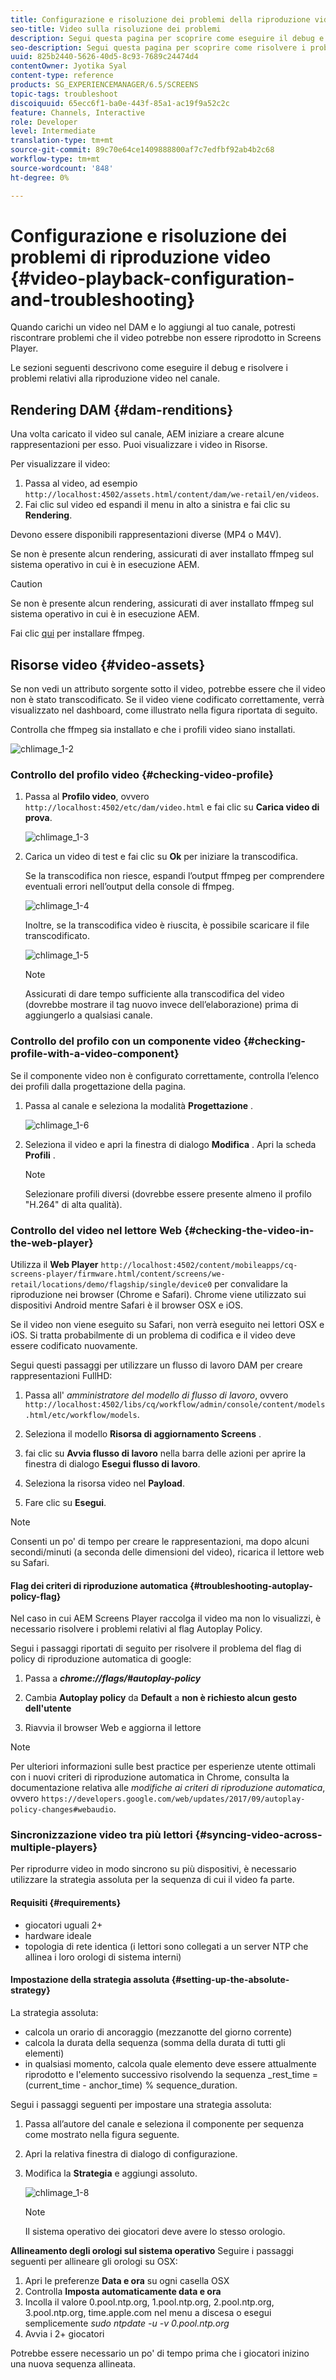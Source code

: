 ```yaml
---
title: Configurazione e risoluzione dei problemi della riproduzione video
seo-title: Video sulla risoluzione dei problemi
description: Segui questa pagina per scoprire come eseguire il debug e risolvere i problemi relativi alla riproduzione video nel tuo canale.
seo-description: Segui questa pagina per scoprire come risolvere i problemi dei video. Quando carichi un video nel DAM e lo aggiungi al tuo canale, potresti riscontrare problemi che il video potrebbe non essere riprodotto in Screens Player e questa sezione descrive come eseguire il debug e risolvere i problemi relativi alla riproduzione video nel tuo canale.
uuid: 825b2440-5626-40d5-8c93-7689c24474d4
contentOwner: Jyotika Syal
content-type: reference
products: SG_EXPERIENCEMANAGER/6.5/SCREENS
topic-tags: troubleshoot
discoiquuid: 65ecc6f1-ba0e-443f-85a1-ac19f9a52c2c
feature: Channels, Interactive
role: Developer
level: Intermediate
translation-type: tm+mt
source-git-commit: 89c70e64ce1409888800af7c7edfbf92ab4b2c68
workflow-type: tm+mt
source-wordcount: '848'
ht-degree: 0%

---
```



# Configurazione e risoluzione dei problemi di riproduzione video {#video-playback-configuration-and-troubleshooting}

Quando carichi un video nel DAM e lo aggiungi al tuo canale, potresti riscontrare problemi che il video potrebbe non essere riprodotto in Screens Player.

Le sezioni seguenti descrivono come eseguire il debug e risolvere i problemi relativi alla riproduzione video nel canale.

## Rendering DAM {#dam-renditions}

Una volta caricato il video sul canale, AEM iniziare a creare alcune rappresentazioni per esso. Puoi visualizzare i video in Risorse.

Per visualizzare il video:

1. Passa al video, ad esempio `http://localhost:4502/assets.html/content/dam/we-retail/en/videos`.
1. Fai clic sul video ed espandi il menu in alto a sinistra e fai clic su **Rendering**.

Devono essere disponibili rappresentazioni diverse (MP4 o M4V).

Se non è presente alcun rendering, assicurati di aver installato ffmpeg sul sistema operativo in cui è in esecuzione AEM.

>[!CAUTION]
>
>Se non è presente alcun rendering, assicurati di aver installato ffmpeg sul sistema operativo in cui è in esecuzione AEM.
>
>Fai clic [qui](https://www.ffmpeg.org/download.html) per installare ffmpeg.

## Risorse video {#video-assets}

Se non vedi un attributo sorgente sotto il video, potrebbe essere che il video non è stato transcodificato. Se il video viene codificato correttamente, verrà visualizzato nel dashboard, come illustrato nella figura riportata di seguito.

Controlla che ffmpeg sia installato e che i profili video siano installati.

![chlimage_1-2](assets/chlimage_1-2.png)

### Controllo del profilo video {#checking-video-profile}

1. Passa al **Profilo video**, ovvero `http://localhost:4502/etc/dam/video.html` e fai clic su **Carica video di prova**.

   ![chlimage_1-3](assets/chlimage_1-3.png)

1. Carica un video di test e fai clic su **Ok** per iniziare la transcodifica.

   Se la transcodifica non riesce, espandi l’output ffmpeg per comprendere eventuali errori nell’output della console di ffmpeg.

   ![chlimage_1-4](assets/chlimage_1-4.png)

   Inoltre, se la transcodifica video è riuscita, è possibile scaricare il file transcodificato.

   ![chlimage_1-5](assets/chlimage_1-5.png)

   >[!NOTE]
   >
   >Assicurati di dare tempo sufficiente alla transcodifica del video (dovrebbe mostrare il tag nuovo invece dell’elaborazione) prima di aggiungerlo a qualsiasi canale.

### Controllo del profilo con un componente video {#checking-profile-with-a-video-component}

Se il componente video non è configurato correttamente, controlla l’elenco dei profili dalla progettazione della pagina.

1. Passa al canale e seleziona la modalità **Progettazione** .

   ![chlimage_1-6](assets/chlimage_1-6.png)

1. Seleziona il video e apri la finestra di dialogo **Modifica** . Apri la scheda **Profili** .

   >[!NOTE]
   >Selezionare profili diversi (dovrebbe essere presente almeno il profilo &quot;H.264&quot; di alta qualità).

### Controllo del video nel lettore Web {#checking-the-video-in-the-web-player}

Utilizza il **Web Player** `http://localhost:4502/content/mobileapps/cq-screens-player/firmware.html/content/screens/we-retail/locations/demo/flagship/single/device0` per convalidare la riproduzione nei browser (Chrome e Safari). Chrome viene utilizzato sui dispositivi Android mentre Safari è il browser OSX e iOS.

Se il video non viene eseguito su Safari, non verrà eseguito nei lettori OSX e iOS. Si tratta probabilmente di un problema di codifica e il video deve essere codificato nuovamente.

Segui questi passaggi per utilizzare un flusso di lavoro DAM per creare rappresentazioni FullHD:

1. Passa all&#39; *amministratore del modello di flusso di lavoro*, ovvero `http://localhost:4502/libs/cq/workflow/admin/console/content/models.html/etc/workflow/models`.
1. Seleziona il modello **Risorsa di aggiornamento Screens** .
1. fai clic su **Avvia flusso di lavoro** nella barra delle azioni per aprire la finestra di dialogo **Esegui flusso di lavoro**.

1. Seleziona la risorsa video nel **Payload**.
1. Fare clic su **Esegui**.

>[!NOTE]
>
>Consenti un po&#39; di tempo per creare le rappresentazioni, ma dopo alcuni secondi/minuti (a seconda delle dimensioni del video), ricarica il lettore web su Safari.

#### Flag dei criteri di riproduzione automatica {#troubleshooting-autoplay-policy-flag}

Nel caso in cui AEM Screens Player raccolga il video ma non lo visualizzi, è necessario risolvere i problemi relativi al flag Autoplay Policy.

Segui i passaggi riportati di seguito per risolvere il problema del flag di policy di riproduzione automatica di google:

1. Passa a ***chrome://flags/#autoplay-policy***
1. Cambia **Autoplay policy** da **Default** a **non è richiesto alcun gesto dell&#39;utente**

1. Riavvia il browser Web e aggiorna il lettore

>[!NOTE]
>
>Per ulteriori informazioni sulle best practice per esperienze utente ottimali con i nuovi criteri di riproduzione automatica in Chrome, consulta la documentazione relativa alle *modifiche ai criteri di riproduzione automatica*, ovvero `https://developers.google.com/web/updates/2017/09/autoplay-policy-changes#webaudio`.

### Sincronizzazione video tra più lettori {#syncing-video-across-multiple-players}

Per riprodurre video in modo sincrono su più dispositivi, è necessario utilizzare la strategia assoluta per la sequenza di cui il video fa parte.

#### Requisiti {#requirements}

* giocatori uguali 2+
* hardware ideale
* topologia di rete identica (i lettori sono collegati a un server NTP che allinea i loro orologi di sistema interni)

#### Impostazione della strategia assoluta {#setting-up-the-absolute-strategy}

La strategia assoluta:

* calcola un orario di ancoraggio (mezzanotte del giorno corrente)
* calcola la durata della sequenza (somma della durata di tutti gli elementi)
* in qualsiasi momento, calcola quale elemento deve essere attualmente riprodotto e l&#39;elemento successivo risolvendo la sequenza _rest_time = (current_time - anchor_time) % sequence_duration.

Segui i passaggi seguenti per impostare una strategia assoluta:

1. Passa all’autore del canale e seleziona il componente per sequenza come mostrato nella figura seguente.
1. Apri la relativa finestra di dialogo di configurazione.
1. Modifica la **Strategia** e aggiungi assoluto.

   ![chlimage_1-8](assets/chlimage_1-8.png)

   >[!NOTE]
   >Il sistema operativo dei giocatori deve avere lo stesso orologio.

**Allineamento degli orologi sul sistema operativo** Seguire i passaggi seguenti per allineare gli orologi su OSX:

1. Apri le preferenze **Data e ora** su ogni casella OSX
1. Controlla **Imposta automaticamente data e ora**
1. Incolla il valore 0.pool.ntp.org, 1.pool.ntp.org, 2.pool.ntp.org, 3.pool.ntp.org, time.apple.com nel menu a discesa o esegui semplicemente *sudo ntpdate -u -v 0.pool.ntp.org*
1. Avvia i 2+ giocatori

Potrebbe essere necessario un po&#39; di tempo prima che i giocatori inizino una nuova sequenza allineata.

